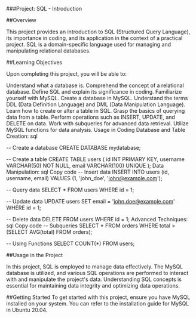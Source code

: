 ###Project: SQL - Introduction

##Overview

This project provides an introduction to SQL (Structured Query Language), its importance in coding, and its application in the context of a practical project. SQL is a domain-specific language used for managing and manipulating relational databases.

##Learning Objectives

Upon completing this project, you will be able to:

Understand what a database is.
Comprehend the concept of a relational database.
Define SQL and explain its significance in coding.
Familiarize yourself with MySQL.
Create a database in MySQL.
Understand the terms DDL (Data Definition Language) and DML (Data Manipulation Language).
Learn how to create or alter a table in SQL.
Grasp the basics of querying data from a table.
Perform operations such as INSERT, UPDATE, and DELETE on data.
Work with subqueries for advanced data retrieval.
Utilize MySQL functions for data analysis.
Usage in Coding
Database and Table Creation:
sql

-- Create a database
CREATE DATABASE mydatabase;

-- Create a table
CREATE TABLE users (
  id INT PRIMARY KEY,
  username VARCHAR(50) NOT NULL,
  email VARCHAR(100) UNIQUE
);
Data Manipulation:
sql
Copy code
-- Insert data
INSERT INTO users (id, username, email)
VALUES (1, 'john_doe', 'john@example.com');

-- Query data
SELECT * FROM users WHERE id = 1;

-- Update data
UPDATE users SET email = 'john.doe@example.com' WHERE id = 1;

-- Delete data
DELETE FROM users WHERE id = 1;
Advanced Techniques:
sql
Copy code
-- Subqueries
SELECT * FROM orders WHERE total > (SELECT AVG(total) FROM orders);

-- Using Functions
SELECT COUNT(*) FROM users;

##Usage in the Project

In this project, SQL is employed to manage data effectively. The MySQL database is utilized, and various SQL operations are performed to interact with and manipulate the project's data. Understanding SQL concepts is essential for maintaining data integrity and optimizing data operations.

##Getting Started
To get started with this project, ensure you have MySQL installed on your system. You can refer to the installation guide for MySQL in Ubuntu 20.04.
